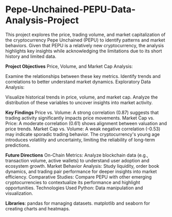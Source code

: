 # Pepe-Unchained-PEPU-Data-Analysis-Project

This project explores the price, trading volume, and market capitalization of the cryptocurrency Pepe Unchained (PEPU) to identify patterns and market behaviors. Given that PEPU is a relatively new cryptocurrency, the analysis highlights key insights while acknowledging the limitations due to its short history and limited data.

**Project Objectives**
Price, Volume, and Market Cap Analysis:

Examine the relationships between these key metrics.
Identify trends and correlations to better understand market dynamics.
Exploratory Data Analysis:

Visualize historical trends in price, volume, and market cap.
Analyze the distribution of these variables to uncover insights into market activity.

**Key Findings**
Price vs. Volume: A strong correlation (0.87) suggests that trading activity significantly impacts price movements.
Market Cap vs. Price: A moderate correlation (0.61) shows alignment between valuation and price trends.
Market Cap vs. Volume: A weak negative correlation (-0.53) may indicate sporadic trading behavior.
The cryptocurrency's young age introduces volatility and uncertainty, limiting the reliability of long-term predictions.

**Future Directions**
On-Chain Metrics: Analyze blockchain data (e.g., transaction volume, active wallets) to understand user adoption and ecosystem growth.
Market Behavior Analysis: Study liquidity, order book dynamics, and trading pair performance for deeper insights into market efficiency.
Comparative Studies: Compare PEPU with other emerging cryptocurrencies to contextualize its performance and highlight opportunities.
Technologies Used
Python: Data manipulation and visualization.

**Libraries**:
pandas for managing datasets.
matplotlib and seaborn for creating charts and heatmaps.
